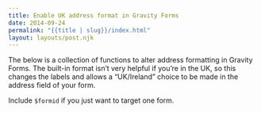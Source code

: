 ```yaml
---
title: Enable UK address format in Gravity Forms
date: 2014-09-24
permalink: "{{title | slug}}/index.html"
layout: layouts/post.njk
---
```

The below is a collection of functions to alter address formatting in Gravity Forms. The built-in format isn&#8217;t very helpful if you&#8217;re in the UK, so this changes the labels and allows a &#8220;UK/Ireland&#8221; choice to be made in the address field of your form.

Include `$formid` if you just want to target one form.